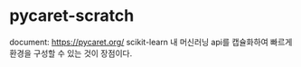 # pycaret-scratch

document: https://pycaret.org/
scikit-learn 내 머신러닝 api를 캡슐화하여 빠르게 환경을 구성할 수 있는 것이 장점이다.